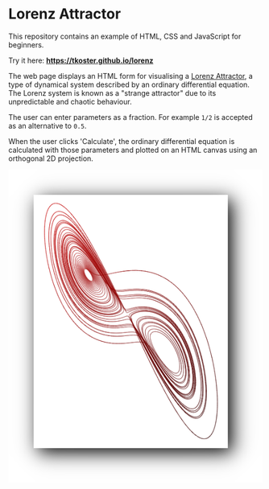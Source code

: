 # Lorenz Attractor

This repository contains an example of HTML, CSS and JavaScript for beginners.

Try it here: **https://tkoster.github.io/lorenz**

The web page displays an HTML form for visualising a [Lorenz Attractor](https://en.wikipedia.org/wiki/Lorenz_system), a type of dynamical system described by an ordinary differential equation. The Lorenz system is known as a "strange attractor" due to its unpredictable and chaotic behaviour.

The user can enter parameters as a fraction. For example `1/2` is accepted as an alternative to `0.5`.

When the user clicks 'Calculate', the ordinary differential equation is calculated with those parameters and plotted on an HTML canvas using an orthogonal 2D projection.

![screenshot of a lorenz attractor](doc/screenshot.png)
